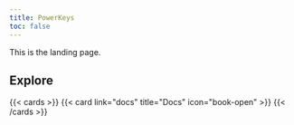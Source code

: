 ```yaml
---
title: PowerKeys
toc: false
---
```


This is the landing page.

## Explore

{{< cards >}}
  {{< card link="docs" title="Docs" icon="book-open" >}}
{{< /cards >}}

